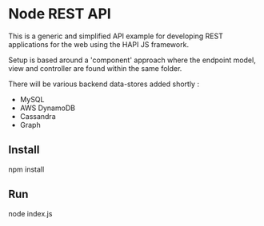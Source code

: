 Node REST API
===============

This is a generic and simplified API example for developing REST applications for the web using the HAPI JS framework.
 
 
Setup is based around a 'component' approach where the endpoint model, view and controller are found within the same folder.

There will be various backend data-stores added shortly :
 
 - MySQL
 - AWS DynamoDB
 - Cassandra 
 - Graph 

Install
--------

npm install 


Run
--------

node index.js







   

